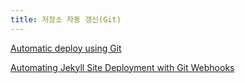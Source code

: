 ```yaml
---
title: 저장소 자동 갱신(Git)
---
```

[Automatic deploy using Git](https://medium.com/@dpursanov/automatic-deploy-using-git-72ddbc1785cf)

[Automating Jekyll Site Deployment with Git Webhooks](https://sofiya.io/blog/webhooks)